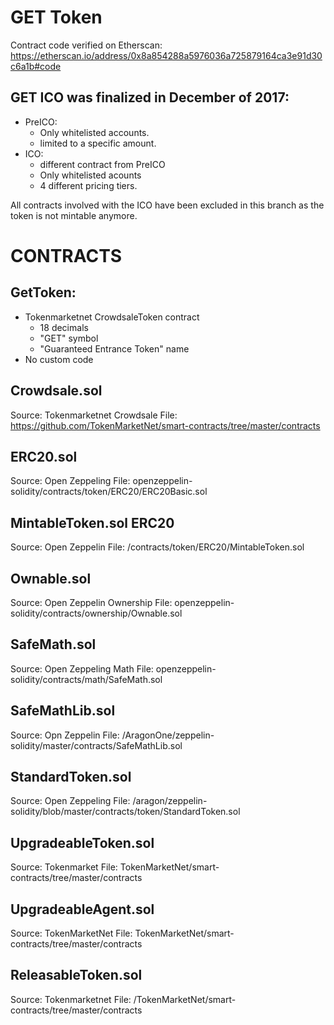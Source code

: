 GET Token
=======

Contract code verified on Etherscan: https://etherscan.io/address/0x8a854288a5976036a725879164ca3e91d30c6a1b#code

GET ICO was finalized in December of 2017:
---------------------
- PreICO:
    - Only whitelisted accounts.
    - limited to a specific amount.
- ICO:
    - different contract from PreICO
    - Only whitelisted acounts
    - 4 different pricing tiers. 

All contracts involved with the ICO have been excluded in this branch as the token is not mintable anymore. 


CONTRACTS
=========

GetToken:
---------
- Tokenmarketnet CrowdsaleToken contract
    - 18 decimals
    - "GET" symbol
    - "Guaranteed Entrance Token" name
- No custom code


Crowdsale.sol
---------
Source: Tokenmarketnet Crowdsale
File:  https://github.com/TokenMarketNet/smart-contracts/tree/master/contracts

ERC20.sol 
---------
Source:  Open Zeppeling
File: openzeppelin-solidity/contracts/token/ERC20/ERC20Basic.sol

MintableToken.sol ERC20
---------
Source: Open Zeppelin
File:  /contracts/token/ERC20/MintableToken.sol

Ownable.sol
---------
Source: Open Zeppelin Ownership 
File: openzeppelin-solidity/contracts/ownership/Ownable.sol

SafeMath.sol
---------
Source: Open Zeppeling Math 
File: openzeppelin-solidity/contracts/math/SafeMath.sol

SafeMathLib.sol
---------
Source: Opn Zeppelin
File:  /AragonOne/zeppelin-solidity/master/contracts/SafeMathLib.sol

StandardToken.sol
---------
Source: Open Zeppeling
File: /aragon/zeppelin-solidity/blob/master/contracts/token/StandardToken.sol

UpgradeableToken.sol
---------
Source: Tokenmarket
File: TokenMarketNet/smart-contracts/tree/master/contracts

UpgradeableAgent.sol
---------
Source: TokenMarketNet
File: TokenMarketNet/smart-contracts/tree/master/contracts


ReleasableToken.sol
---------
Source: Tokenmarketnet
File: /TokenMarketNet/smart-contracts/tree/master/contracts
